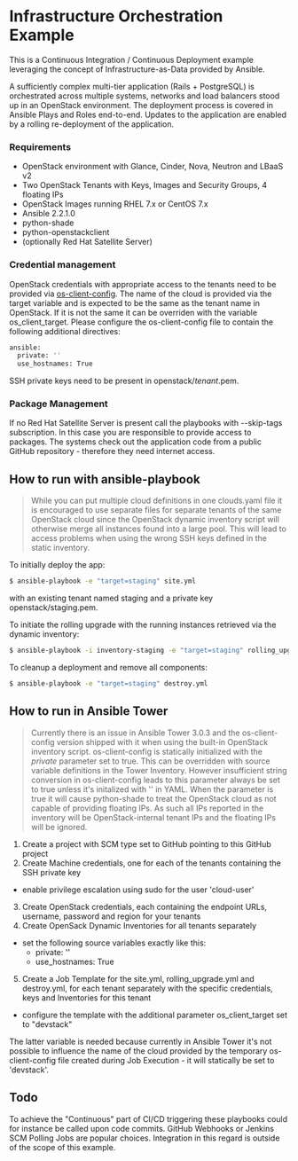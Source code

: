 # Infrastructure Orchestration Example

This is a Continuous Integration / Continuous Deployment example leveraging the concept of Infrastructure-as-Data provided by Ansible.

A sufficiently complex multi-tier application (Rails + PostgreSQL) is orchestrated across multiple systems, networks and load balancers stood up in an OpenStack environment. The deployment process is covered in Ansible Plays and Roles end-to-end. Updates to the application are enabled by a rolling re-deployment of the application.

### Requirements

  - OpenStack environment with Glance, Cinder, Nova, Neutron and LBaaS v2
  - Two OpenStack Tenants with Keys, Images and Security Groups, 4 floating IPs
  - OpenStack Images running RHEL 7.x or CentOS 7.x
  - Ansible 2.2.1.0
  - python-shade
  - python-openstackclient
  - (optionally Red Hat Satellite Server)


### Credential management

OpenStack credentials with appropriate access to the tenants need to be provided via [os-client-config]. The name of the cloud is provided via the target variable and is expected to be the same as the tenant name in OpenStack. If it is not the same it can be overriden with the variable os_client_target. Please configure the os-client-config file to contain the following additional directives:

```sh
ansible:
  private: ''
  use_hostnames: True
```

SSH private keys need to be present in openstack/*tenant*.pem.

### Package Management

If no Red Hat Satellite Server is present call the playbooks with --skip-tags subscription. In this case you are responsible to provide access to packages. The systems check out the application code from a public GitHub repository - therefore they need internet access.

## How to run with ansible-playbook

> While you can put multiple cloud definitions in one clouds.yaml file it is encouraged to use separate files for separate tenants of the same OpenStack cloud since the OpenStack dynamic inventory script will otherwise merge all instances found into a large pool. This will lead to access problems when using the wrong SSH keys defined in the static inventory.

To initially deploy the app:

```sh
$ ansible-playbook -e "target=staging" site.yml
```

with an existing tenant named staging and a private key openstack/staging.pem.

To initiate the rolling upgrade with the running instances retrieved via the dynamic inventory:

```sh
$ ansible-playbook -i inventory-staging -e "target=staging" rolling_upgrade.yml
```

To cleanup a deployment and remove all components:

```sh
$ ansible-playbook -e "target=staging" destroy.yml
```

## How to run in Ansible Tower

> Currently there is an issue in Ansible Tower 3.0.3 and the os-client-config version shipped with it when using the built-in OpenStack inventory script.
> os-client-config is statically initialized with the *private* parameter set to true. This can be overridden with source variable definitions in the Tower Inventory. However insufficient string conversion in os-client-config leads to this parameter always be set to true unless it's initalized with '' in YAML.
> When the parameter is true it will cause python-shade to treat the OpenStack cloud as not capable of providing floating IPs.
> As such all IPs reported in the inventory will be OpenStack-internal tenant IPs and the floating IPs will be ignored.

1. Create a project with SCM type set to GitHub pointing to this GitHub project
2. Create Machine credentials, one for each of the tenants containing the SSH private key
 * enable privilege escalation using sudo for the user 'cloud-user'
3. Create OpenStack credentials, each containing the endpoint URLs, username, password and region for your tenants
4. Create OpenSack Dynamic Inventories for all tenants separately
 * set the following source variables exactly like this:
    - private: ''
    - use_hostnames: True
5. Create a Job Template for the site.yml, rolling_upgrade.yml and destroy.yml, for each tenant separately with the specific credentials, keys and Inventories for this tenant
  * configure the template with the additional parameter os_client_target set to "devstack"

The latter variable is needed because currently in Ansible Tower it's not possible to influence the name of the cloud provided by the temporary os-client-config file created during Job Execution - it will statically be set to 'devstack'.

## Todo

To achieve the "Continuous" part of CI/CD triggering these playbooks could for instance be called upon code commits. GitHub Webhooks or Jenkins SCM Polling Jobs are popular choices. Integration in this regard is outside of the scope of this example.


  [os-client-config]: <https://pypi.python.org/pypi/os-client-config>
